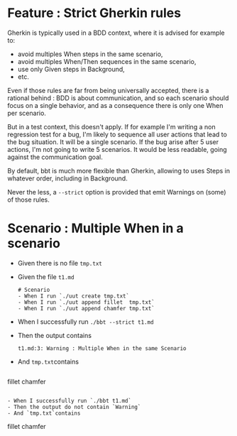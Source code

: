 # Feature : Strict Gherkin rules 

Gherkin is typically used in a BDD context, where it is advised for example to:
- avoid multiples When steps in the same scenario,
- avoid multiples When/Then sequences in the same scenario, 
- use only Given steps in Background,
- etc.

Even if those rules are far from being universally accepted, there is a rational behind : BDD is about communication, and so each scenario should focus on a single behavior, and as a consequence there is only one When per scenario.  

But in a test context, this doesn't apply. If for example I'm writing a non regression test for a bug, I'm likely to sequence all user actions that lead to the bug situation. It will be a single scenario. If the bug arise after 5 user actions, I'm not going to write 5 scenarios.
It would be less readable, going against the communication goal.  

By default, bbt is much more flexible than Gherkin, allowing to uses Steps in whatever order, including in Background.

Never the less, a `--strict` option is provided that emit Warnings on (some) of those rules. 


# Scenario : Multiple When in a scenario

- Given there is no file `tmp.txt`
- Given the file `t1.md`
  ```
  # Scenario
  - When I run `./uut create tmp.txt`
  - When I run `./uut append fillet  tmp.txt`
  - When I run `./uut append chamfer tmp.txt`
  ```

- When I successfully run `./bbt --strict t1.md`
- Then the output contains
  ```
  t1.md:3: Warning : Multiple When in the same Scenario
  ```
- And `tmp.txt`contains 
  ```
fillet
chamfer
  ```

- When I successfully run `./bbt t1.md`
- Then the output do not contain `Warning`
- And `tmp.txt`contains 
  ```
fillet
chamfer
  ```
